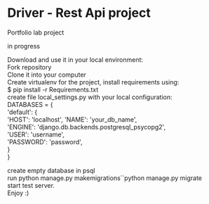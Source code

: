 # Driver - Rest Api project
Portfolio lab project 


in progress  

Download and use it in your local environment:  
Fork repository  
Clone it into your computer  
Create virtualenv for the project, install requirements using:  
$ pip install -r Requirements.txt  
create file local_settings.py with your local configuration:  
DATABASES = {  
       'default': {  
              'HOST': 'localhost', 
             'NAME': 'your_db_name',  
              'ENGINE': 'django.db.backends.postgresql_psycopg2',  
              'USER': 'username',  
              'PASSWORD': 'password',  
       }  
   }  
   
create empty database in psql  
run python manage.py makemigrations``python manage.py migrate  
start test server.  
Enjoy :)  
